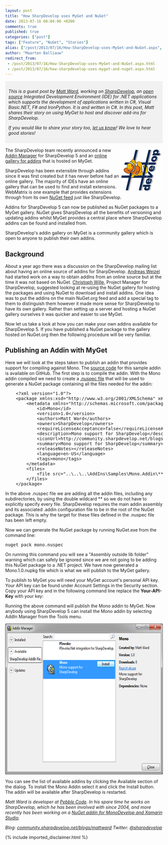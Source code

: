 ```yaml
---
layout: post
title: "How SharpDevelop uses MyGet and NuGet"
date: 2013-07-16 08:04:00 +0200
comments: true
published: true
categories: ["post"]
tags: ["Feature", "NuGet", "Stories"]
alias: ["/post/2013/07/16/How-SharpDevelop-uses-MyGet-and-NuGet.aspx", "/post/2013/07/16/how-sharpdevelop-uses-myget-and-nuget.aspx"]
author: "Maarten Balliauw"
redirect_from:
 - /post/2013/07/16/How-SharpDevelop-uses-MyGet-and-NuGet.aspx.html
 - /post/2013/07/16/how-sharpdevelop-uses-myget-and-nuget.aspx.html
---
```


<div style="background-color: #f1f1f1; padding: 10px;">
<p><em>This is a guest post by </em><a href="http://community.sharpdevelop.net/blogs/mattward"><em>Matt Ward</em></a><em>, working on </em><a href="http://www.icsharpcode.net/OpenSource/SD/"><em>SharpDevelop</em></a><em>, an </em><a href="http://github.com/icsharpcode/sharpdevelop"><em>open source</em></a><em> Integrated Development Environment (IDE) for .NET applications which supports the development of applications written in C#, Visual Basic.NET, F# and IronPython. It is and written in C#. In this post, Matt shares their story on using MyGet to host and discover add-ins for SharpDevelop.</em></p>
<p><em>If you would like to share your story too, <a href="https://www.myget.org/Support">let us know</a>! We love to hear good stories!</em></p>
</div>
<p><a href="/images/image_64.png"><img style="background-image: none; float: right; padding-top: 0px; padding-left: 0px; margin: 5px 0px 5px 5px; display: inline; padding-right: 0px; border: 0px;" title="SharpDevelop NuGet MyGet" src="/images/image_thumb_62.png" alt="SharpDevelop NuGet MyGet" width="135" height="134" align="right" border="0" /></a>The SharpDevelop team recently announced a new <a href="http://community.sharpdevelop.net/blogs/andreasweizel/archive/2013/06/10/introducing-the-new-addin-manager-in-sharpdevelop-5.aspx">Addin Manager</a> for SharpDevelop 5 and an <a href="http://www.myget.org/gallery/sharpdevelop">online gallery for addins</a> that is hosted on MyGet.</p>
<p>SharpDevelop has been extensible through addins since it was first created but it has never before had an online gallery. The majority of IDEs have an online gallery that can be used to find and install extensions. WebMatrix is one example that provides extensions through from its own <a href="http://extensions.webmatrix.com/">NuGet feed</a> just like SharpDevelop.</p>
<p>Addins for SharpDevelop 5 can now be published as NuGet packages to a MyGet gallery. NuGet gives SharpDevelop all the benefits of versioning and updating addins whilst MyGet provides a central place where SharpDevelop addins can be found and installed from.</p>
<p>SharpDevelop's addin gallery on MyGet is a community gallery which is open to anyone to publish their own addins.</p>
<h2>Background</h2>
<p>About a year ago there was a discussion on the SharpDevelop mailing list about having an online source of addins for SharpDevelop. <a href="http://community.sharpdevelop.net/blogs/andreasweizel">Andreas Weizel</a> had started work on a way to obtain addIns from an online source but at the time it was not based on NuGet. <a href="http://community.sharpdevelop.net/blogs/christophwille/">Christoph Wille</a>, Project Manager for SharpDevelop, suggested looking at re-using the NuGet gallery for hosting the packages and using NuGet to download and install addins. One idea was to put the addins on the main NuGet.org feed and add a special tag to them to distinguish them however it made more sense for SharpDevelop to have its own gallery. Rather than setting up a server and hosting a NuGet gallery ourselves it was quicker and easier to use MyGet.</p>
<p>Now let us take a look at how you can make your own addins available for SharpDevelop 5. If you have published a NuGet package to the gallery hosted on NuGet.org then the following procedure will be very familiar.</p>
<h2>Publishing an Addin with MyGet</h2>
<p>Here we will look at the steps taken to publish an addin that provides support for compiling against Mono. The <a href="https://github.com/icsharpcode/SharpDevelop/tree/newNR/samples/Mono">source code</a> for this sample addin is available on GitHub. The first step is to compile the addin. With the Mono addin compiled we need to create a <a href="http://docs.nuget.org/docs/reference/nuspec-reference">.nuspec file</a> that will be used to generate a NuGet package containing all the files needed for the addin:</p>
<pre>    &lt;?xml version="1.0"?&gt;
    &lt;package xmlns:xsd="http://www.w3.org/2001/XMLSchema" xmlns:xsi="http://www.w3.org/2001/XMLSchema-instance"&gt;
        &lt;metadata xmlns="http://schemas.microsoft.com/packaging/2010/07/nuspec.xsd"&gt;
            &lt;id&gt;Mono&lt;/id&gt;
            &lt;version&gt;1.0&lt;/version&gt;
            &lt;authors&gt;Matt Ward&lt;/authors&gt;
            &lt;owners&gt;SharpDevelop&lt;/owners&gt;
            &lt;requireLicenseAcceptance&gt;false&lt;/requireLicenseAcceptance&gt;
            &lt;description&gt;Mono support for SharpDevelop&lt;/description&gt;
            &lt;iconUrl&gt;http://community.sharpdevelop.net/blogs/mattward/SharpDevelop.png&lt;/iconUrl&gt;
            &lt;summary&gt;Mono support for SharpDevelop&lt;/summary&gt;
            &lt;releaseNotes&gt;&lt;/releaseNotes&gt;
            &lt;language&gt;en-US&lt;/language&gt;
            &lt;tags&gt;mono&lt;/tags&gt;
        &lt;/metadata&gt;
        &lt;files&gt;
            &lt;file src="..\..\..\AddIns\Samples\Mono.Addin\**\*.*" target="" /&gt;
        &lt;/files&gt;
    &lt;/package&gt;
</pre>
<p>In the above .nuspec file we are adding all the addin files, including any subdirectories, by using the double wildcard ** so we do not have to explicitly specify every file. SharpDevelop requires the main addin assembly and its associated .addin configuration file to be in the root of the NuGet package. This is why the target for these files defined in the .nuspec file has been left empty.</p>
<p>Now we can generate the NuGet package by running NuGet.exe from the command line:</p>
<pre>nuget pack mono.nuspec
</pre>
<p>On running this command you will see a "Assembly outside lib folder" warning which can safely be ignored since we are not going to be adding this NuGet package to a .NET project. We have now generated a Mono.1.0.nupkg file which is what we will publish to the MyGet gallery.</p>
<p>To publish to MyGet you will need your MyGet account's personal API key. Your API key can be found under Account Settings in the Security section. Copy your API key and in the following command line replace the <strong>Your-API-Key</strong> with your key:</p>
<p>Running the above command will publish the Mono addin to MyGet. Now anybody using SharpDevelop 5 can install the Mono addin by selecting AddIn Manager from the Tools menu.</p>
<p><a href="/images/image_65.png"><img style="background-image: none; float: none; padding-top: 0px; padding-left: 0px; margin: 5px auto; display: block; padding-right: 0px; border: 0px;" title="image" src="/images/image_thumb_63.png" alt="image" width="640" height="480" border="0" /></a></p>
<p>You can see the list of available addins by clicking the Available section of the dialog. To install the Mono Addin select it and click the Install button. The addin will be available after SharpDevelop is restarted.</p>
<p><em>Matt Ward is developer at </em><a href="http://pebblecode.com/"><em>Pebble Code</em></a><em>. In his spare time he works on SharpDevelop, which he has been involved with since 2004, and more recently has been working on a </em><a href="https://github.com/mrward/monodevelop-nuget-addin"><em>NuGet addin for MonoDevelop and Xamarin Studio</em></a><em>.</em></p>
<p><em>Blog: </em><a href="http://community.sharpdevelop.net/blogs/mattward"><em>community.sharpdevelop.net/blogs/mattward</em></a><em> Twitter: </em><a href="http://twitter.com/sharpdevelop"><em>@sharpdevelop</em></a></p>

{% include imported_disclaimer.html %}


